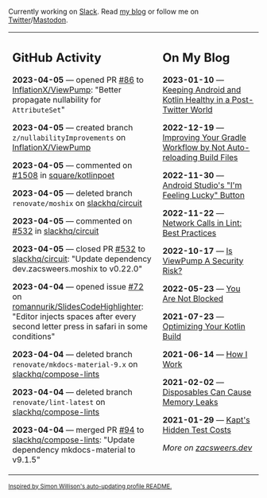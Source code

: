 Currently working on [Slack](https://slack.com/). Read [my blog](https://zacsweers.dev/) or follow me on [Twitter](https://twitter.com/ZacSweers)/[Mastodon](https://hachyderm.io/@ZacSweers).

<table><tr><td valign="top" width="60%">

## GitHub Activity
<!-- githubActivity starts -->
**2023-04-05** — opened PR [#86](https://github.com/InflationX/ViewPump/pull/86) to [InflationX/ViewPump](https://github.com/InflationX/ViewPump): "Better propagate nullability for `AttributeSet`"

**2023-04-05** — created branch `z/nullabilityImprovements` on [InflationX/ViewPump](https://github.com/InflationX/ViewPump)

**2023-04-05** — commented on [#1508](https://github.com/square/kotlinpoet/pull/1508#issuecomment-1497915860) in [square/kotlinpoet](https://github.com/square/kotlinpoet)

**2023-04-05** — deleted branch `renovate/moshix` on [slackhq/circuit](https://github.com/slackhq/circuit)

**2023-04-05** — commented on [#532](https://github.com/slackhq/circuit/pull/532#issuecomment-1497821822) in [slackhq/circuit](https://github.com/slackhq/circuit)

**2023-04-05** — closed PR [#532](https://github.com/slackhq/circuit/pull/532) to [slackhq/circuit](https://github.com/slackhq/circuit): "Update dependency dev.zacsweers.moshix to v0.22.0"

**2023-04-04** — opened issue [#72](https://github.com/romannurik/SlidesCodeHighlighter/issues/72) on [romannurik/SlidesCodeHighlighter](https://github.com/romannurik/SlidesCodeHighlighter): "Editor injects spaces after every second letter press in safari in some conditions"

**2023-04-04** — deleted branch `renovate/mkdocs-material-9.x` on [slackhq/compose-lints](https://github.com/slackhq/compose-lints)

**2023-04-04** — deleted branch `renovate/lint-latest` on [slackhq/compose-lints](https://github.com/slackhq/compose-lints)

**2023-04-04** — merged PR [#94](https://github.com/slackhq/compose-lints/pull/94) to [slackhq/compose-lints](https://github.com/slackhq/compose-lints): "Update dependency mkdocs-material to v9.1.5"
<!-- githubActivity ends -->
</td><td valign="top" width="40%">

## On My Blog
<!-- blog starts -->
**2023-01-10** — [Keeping Android and Kotlin Healthy in a Post-Twitter World](https://www.zacsweers.dev/keeping-android-healthy/)

**2022-12-19** — [Improving Your Gradle Workflow by Not Auto-reloading Build Files](https://www.zacsweers.dev/improving-your-workflow-by-not-auto-reloading-build-files/)

**2022-11-30** — [Android Studio's "I'm Feeling Lucky" Button](https://www.zacsweers.dev/android-studios-im-feeling-lucky-button/)

**2022-11-22** — [Network Calls in Lint: Best Practices](https://www.zacsweers.dev/network-calls-in-lint-best-practices/)

**2022-10-17** — [Is ViewPump A Security Risk?](https://www.zacsweers.dev/is-viewpump-a-security-risk/)

**2022-05-23** — [You Are Not Blocked](https://www.zacsweers.dev/you-are-not-blocked/)

**2021-07-23** — [Optimizing Your Kotlin Build](https://www.zacsweers.dev/optimizing-your-kotlin-build/)

**2021-06-14** — [How I Work](https://www.zacsweers.dev/how-i-work/)

**2021-02-02** — [Disposables Can Cause Memory Leaks](https://www.zacsweers.dev/disposables-can-cause-memory-leaks/)

**2021-01-29** — [Kapt's Hidden Test Costs](https://www.zacsweers.dev/kapts-hidden-test-costs/)
<!-- blog ends -->
_More on [zacsweers.dev](https://zacsweers.dev/)_
</td></tr></table>

<sub><a href="https://simonwillison.net/2020/Jul/10/self-updating-profile-readme/">Inspired by Simon Willison's auto-updating profile README.</a></sub>
